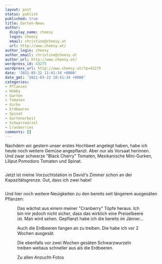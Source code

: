 ```yaml
---
layout: post
status: publish
published: true
title: Garten-News
author:
  display_name: cheesy
  login: cheesy
  email: christine@cheesy.at
  url: http://www.cheesy.at/
author_login: cheesy
author_email: christine@cheesy.at
author_url: http://www.cheesy.at/
wordpress_id: 43275
wordpress_url: http://www.cheesy.at/?p=43275
date: '2021-03-22 11:41:34 +0000'
date_gmt: '2021-03-22 10:41:34 +0000'
categories:
- Pflanzen
- Hobby
- Garten
- Tomaten
- Gurke
- Erdbeeren
- Spinat
- Gartenarbeit
- Schwarzwurzel
- Cranberries
comments: []
---
```

<!-- wp:paragraph -->
Nachdem wir gestern unser erstes Hochbeet angelegt haben, habe ich heute noch weitere Gemüse angepflanzt. Aber nur als Vorsaat herinnen. Und zwar schwarze "Black Cherry" Tomaten, Mexikanische Mini-Gurken, Liliput Pomodoro Tomaten und Spinat.
<!-- /wp:paragraph -->
<!-- wp:image {"id":43269} -->
<figure class="wp-block-image"><img src="http://www.cheesy.at/wp-content/uploads/Ga%CC%88rtnern-019.jpg" alt="" class="wp-image-43269"></figure>
<!-- /wp:image -->
<!-- wp:paragraph -->
Jetzt ist meine Vorzuchtstation in David's Zimmer schon an der Kapazitätsgrenze. Gut, dass ich zwei habe!
<!-- /wp:paragraph -->
<!-- wp:image {"id":43271} -->
<figure class="wp-block-image"><img src="http://www.cheesy.at/wp-content/uploads/Ga%CC%88rtnern-021.jpg" alt="" class="wp-image-43271"></figure>
<!-- /wp:image -->
<!-- wp:paragraph -->
Und hier noch weitere Neuigkeiten zu den bereits seit längerem ausgesäten Pflanzen:
<!-- /wp:paragraph -->
<!-- wp:image {"id":43267} -->
<figure class="wp-block-image"><img src="http://www.cheesy.at/wp-content/uploads/Ga%CC%88rtnern-017.jpg" alt="" class="wp-image-43267"><br>
<figcaption>Das wächst aus einem meiner "Cranberry" Töpfe heraus. Ich bin mir jedoch nicht sicher, dass das wirklich eine Preiselbeere ist. Man wird sehen. Gepflanzt habe ich die bereits im Jänner...</figcaption>
</figure>
<!-- /wp:image -->
<!-- wp:image {"id":43268} -->
<figure class="wp-block-image"><img src="http://www.cheesy.at/wp-content/uploads/Ga%CC%88rtnern-018.jpg" alt="" class="wp-image-43268"><br>
<figcaption>Auch die Erdbeeren fangen an zu treiben. Die habe ich vor 2 Wochen ausgesät.</figcaption>
</figure>
<!-- /wp:image -->
<!-- wp:image {"id":43265} -->
<figure class="wp-block-image"><img src="http://www.cheesy.at/wp-content/uploads/Ga%CC%88rtnern-015.jpg" alt="" class="wp-image-43265"><br>
<figcaption>Die ebenfalls vor zwei Wochen gesäten Schwarzwurzeln treiben weitaus schneller aus als die Erdbeeren.</figcaption>
</figure>
<!-- /wp:image -->
<!-- wp:image {"id":43272,"linkDestination":"custom"} -->
<figure class="wp-block-image"><a href="http://www.cheesy.at/fotos/leben-in-belfast/2021-2/vorsaat/"><img src="http://www.cheesy.at/wp-content/uploads/Ga%CC%88rtnern-022.jpg" alt="" class="wp-image-43272"></a><br>
<figcaption>Zu allen Anzucht-Fotos</figcaption>
</figure>
<!-- /wp:image -->
